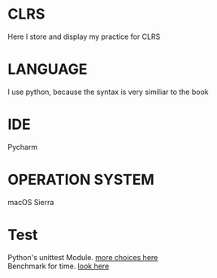 # CLRS  
Here I store and display my practice for CLRS  
# LANGUAGE  
I use python, because the syntax is very similiar to the book  
# IDE  
Pycharm  
# OPERATION SYSTEM  
macOS Sierra  
# Test  
Python's unittest Module. [more choices here](http://docs.python-guide.org/en/latest/writing/tests/)  
Benchmark for time. [look here](http://stackoverflow.com/questions/9502516/how-to-know-time-spent-on-each-test-when-using-unittest)  
